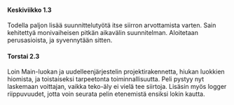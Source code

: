 #### Keskiviikko 1.3
Todella paljon lisää suunnittelutyötä itse siirron arvottamista varten. Sain kehitettyä monivaiheisen pitkän aikavälin
suunnitelman. Aloitetaan perusasioista, ja syvennytään sitten.

#### Torstai 2.3
Loin Main-luokan ja uudelleenjärjestelin projektirakennetta, hiukan luokkien hiomista, ja toistaiseksi tarpeetonta
toiminnallisuutta. Peli pystyy nyt laskemaan voittajan, vaikka teko-äly ei vielä tee siirtoja.
Lisäsin myös logger riippuvuudet, jotta voin seurata pelin etenemistä ensiksi lokin kautta.
